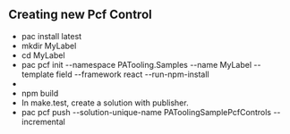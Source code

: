 

## Creating new Pcf Control
- pac install latest
- mkdir MyLabel
- cd MyLabel
- pac pcf init --namespace PATooling.Samples --name MyLabel --template field --framework react --run-npm-install
- <modify the MyLabel code as desired>
- npm build
- In make.test, create a solution with publisher.
- pac pcf push --solution-unique-name PAToolingSamplePcfControls --incremental

